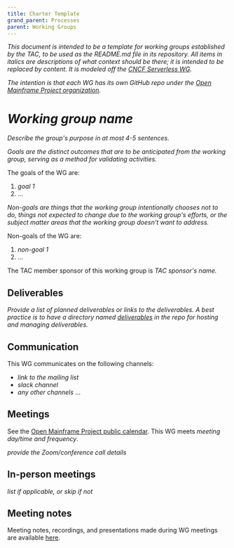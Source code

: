 ```yaml
---
title: Charter Template
grand_parent: Processes
parent: Working Groups
---
```


_This document is intended to be a template for working groups established by the TAC, to be used as the README.md file in its repository. All items in italics are descriptions of what context should be there; it is intended to be replaced by content. It is modeled off the [CNCF Serverless WG](https://github.com/cncf/wg-serverless)._

_The intention is that each WG has its own GitHub repo under the [Open Mainframe Project organization](https://github.com/openmainframeproject)._

# _Working group name_

_Describe the group's purpose in at most 4-5 sentences._

_Goals are the distinct outcomes that are to be anticipated from the working group, serving as a method for validating activities._

The goals of the WG are:

1. _goal 1_
2. ...

_Non-goals are things that the working group intentionally chooses not to do, things not expected to change due to the working group's efforts, or the subject matter areas that the working group doesn’t want to address._

Non-goals of the WG are:

1. _non-goal 1_
2. ...

The TAC member sponsor of this working group is _TAC sponsor's name._

## Deliverables

_Provide a list of planned deliverables or links to the deliverables. A best practice is to have a directory named [deliverables](deliverables) in the repo for hosting and managing deliverables._

## Communication

This WG communicates on the following channels:

- _link to the mailing list_
- _slack channel_
- _any other channels_
  ...

## Meetings

See the [Open Mainframe Project public calendar](https://calendar.openmainframeproject.org). This WG meets _meeting day/time and frequency_. 

_provide the Zoom/conference call details_

## In-person meetings

_list if applicable, or skip if not_

## Meeting notes

Meeting notes, recordings, and presentations made during WG meetings are available [here](meetings).